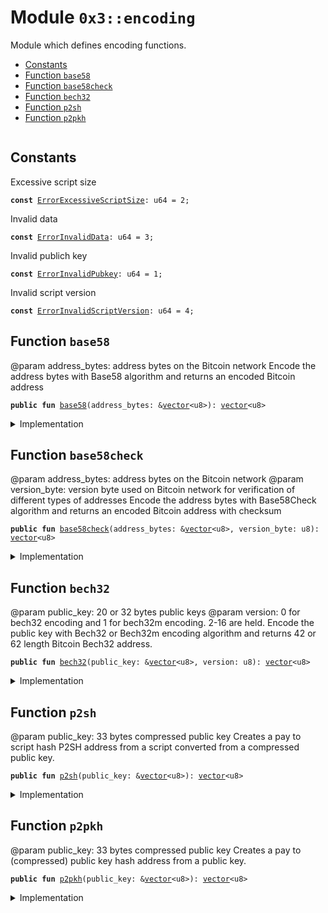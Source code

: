 
<a name="0x3_encoding"></a>

# Module `0x3::encoding`

Module which defines encoding functions.


-  [Constants](#@Constants_0)
-  [Function `base58`](#0x3_encoding_base58)
-  [Function `base58check`](#0x3_encoding_base58check)
-  [Function `bech32`](#0x3_encoding_bech32)
-  [Function `p2sh`](#0x3_encoding_p2sh)
-  [Function `p2pkh`](#0x3_encoding_p2pkh)


<pre><code></code></pre>



<a name="@Constants_0"></a>

## Constants


<a name="0x3_encoding_ErrorExcessiveScriptSize"></a>

Excessive script size


<pre><code><b>const</b> <a href="encoding.md#0x3_encoding_ErrorExcessiveScriptSize">ErrorExcessiveScriptSize</a>: u64 = 2;
</code></pre>



<a name="0x3_encoding_ErrorInvalidData"></a>

Invalid data


<pre><code><b>const</b> <a href="encoding.md#0x3_encoding_ErrorInvalidData">ErrorInvalidData</a>: u64 = 3;
</code></pre>



<a name="0x3_encoding_ErrorInvalidPubkey"></a>

Invalid publich key


<pre><code><b>const</b> <a href="encoding.md#0x3_encoding_ErrorInvalidPubkey">ErrorInvalidPubkey</a>: u64 = 1;
</code></pre>



<a name="0x3_encoding_ErrorInvalidScriptVersion"></a>

Invalid script version


<pre><code><b>const</b> <a href="encoding.md#0x3_encoding_ErrorInvalidScriptVersion">ErrorInvalidScriptVersion</a>: u64 = 4;
</code></pre>



<a name="0x3_encoding_base58"></a>

## Function `base58`

@param address_bytes: address bytes on the Bitcoin network
Encode the address bytes with Base58 algorithm and returns an encoded Bitcoin address


<pre><code><b>public</b> <b>fun</b> <a href="encoding.md#0x3_encoding_base58">base58</a>(address_bytes: &<a href="">vector</a>&lt;u8&gt;): <a href="">vector</a>&lt;u8&gt;
</code></pre>



<details>
<summary>Implementation</summary>


<pre><code><b>native</b> <b>public</b> <b>fun</b> <a href="encoding.md#0x3_encoding_base58">base58</a>(address_bytes: &<a href="">vector</a>&lt;u8&gt;): <a href="">vector</a>&lt;u8&gt;;
</code></pre>



</details>

<a name="0x3_encoding_base58check"></a>

## Function `base58check`

@param address_bytes: address bytes on the Bitcoin network
@param version_byte: version byte used on Bitcoin network for verification of different types of addresses
Encode the address bytes with Base58Check algorithm and returns an encoded Bitcoin address with checksum


<pre><code><b>public</b> <b>fun</b> <a href="encoding.md#0x3_encoding_base58check">base58check</a>(address_bytes: &<a href="">vector</a>&lt;u8&gt;, version_byte: u8): <a href="">vector</a>&lt;u8&gt;
</code></pre>



<details>
<summary>Implementation</summary>


<pre><code><b>native</b> <b>public</b> <b>fun</b> <a href="encoding.md#0x3_encoding_base58check">base58check</a>(address_bytes: &<a href="">vector</a>&lt;u8&gt;, version_byte: u8): <a href="">vector</a>&lt;u8&gt;;
</code></pre>



</details>

<a name="0x3_encoding_bech32"></a>

## Function `bech32`

@param public_key: 20 or 32 bytes public keys
@param version: 0 for bech32 encoding and 1 for bech32m encoding. 2-16 are held.
Encode the public key with Bech32 or Bech32m encoding algorithm and returns 42 or 62 length Bitcoin Bech32 address.


<pre><code><b>public</b> <b>fun</b> <a href="encoding.md#0x3_encoding_bech32">bech32</a>(public_key: &<a href="">vector</a>&lt;u8&gt;, version: u8): <a href="">vector</a>&lt;u8&gt;
</code></pre>



<details>
<summary>Implementation</summary>


<pre><code><b>native</b> <b>public</b> <b>fun</b> <a href="encoding.md#0x3_encoding_bech32">bech32</a>(public_key: &<a href="">vector</a>&lt;u8&gt;, version: u8): <a href="">vector</a>&lt;u8&gt;;
</code></pre>



</details>

<a name="0x3_encoding_p2sh"></a>

## Function `p2sh`

@param public_key: 33 bytes compressed public key
Creates a pay to script hash P2SH address from a script converted from a compressed public key.


<pre><code><b>public</b> <b>fun</b> <a href="encoding.md#0x3_encoding_p2sh">p2sh</a>(public_key: &<a href="">vector</a>&lt;u8&gt;): <a href="">vector</a>&lt;u8&gt;
</code></pre>



<details>
<summary>Implementation</summary>


<pre><code><b>native</b> <b>public</b> <b>fun</b> <a href="encoding.md#0x3_encoding_p2sh">p2sh</a>(public_key: &<a href="">vector</a>&lt;u8&gt;): <a href="">vector</a>&lt;u8&gt;;
</code></pre>



</details>

<a name="0x3_encoding_p2pkh"></a>

## Function `p2pkh`

@param public_key: 33 bytes compressed public key
Creates a pay to (compressed) public key hash address from a public key.


<pre><code><b>public</b> <b>fun</b> <a href="encoding.md#0x3_encoding_p2pkh">p2pkh</a>(public_key: &<a href="">vector</a>&lt;u8&gt;): <a href="">vector</a>&lt;u8&gt;
</code></pre>



<details>
<summary>Implementation</summary>


<pre><code><b>native</b> <b>public</b> <b>fun</b> <a href="encoding.md#0x3_encoding_p2pkh">p2pkh</a>(public_key: &<a href="">vector</a>&lt;u8&gt;): <a href="">vector</a>&lt;u8&gt;;
</code></pre>



</details>
